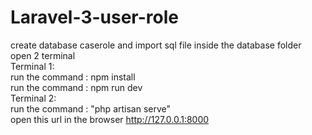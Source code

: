 # Laravel-3-user-role

create database caserole and import sql file inside the database folder<br>
open 2 terminal <br>
Terminal 1: <br>
run the command : npm install <br>
run the command : npm run dev <br>
Terminal 2: <br>
run the command : "php artisan serve" <br>
open this url in the browser http://127.0.0.1:8000
